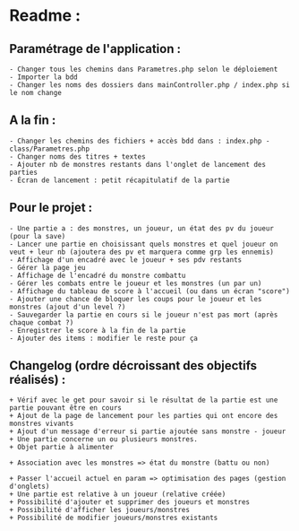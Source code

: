 # Readme :


## Paramétrage de l'application :


    - Changer tous les chemins dans Parametres.php selon le déploiement
    - Importer la bdd
    - Changer les noms des dossiers dans mainController.php / index.php si le nom change

## A la fin :
    - Changer les chemins des fichiers + accès bdd dans : index.php - class/Parametres.php
    - Changer noms des titres + textes
    - Ajouter nb de monstres restants dans l'onglet de lancement des parties
    - Écran de lancement : petit récapitulatif de la partie


## Pour le projet :






    - Une partie a : des monstres, un joueur, un état des pv du joueur (pour la save)
    - Lancer une partie en choisissant quels monstres et quel joueur on veut + leur nb (ajoutera des pv et marquera comme grp les ennemis)
    - Affichage d'un encadré avec le joueur + ses pdv restants
    - Gérer la page jeu
    - Affichage de l'encadré du monstre combattu
    - Gérer les combats entre le joueur et les monstres (un par un)
    - Affichage du tableau de score à l'accueil (ou dans un écran "score")
    - Ajouter une chance de bloquer les coups pour le joueur et les monstres (ajout d'un level ?)
    - Sauvegarder la partie en cours si le joueur n'est pas mort (après chaque combat ?)
    - Enregistrer le score à la fin de la partie
    - Ajouter des items : modifier le reste pour ça





## Changelog (ordre décroissant des objectifs réalisés) :


    + Vérif avec le get pour savoir si le résultat de la partie est une partie pouvant être en cours
    + Ajout de la page de lancement pour les parties qui ont encore des monstres vivants
    + Ajout d'un message d'erreur si partie ajoutée sans monstre - joueur
    + Une partie concerne un ou plusieurs monstres.
    + Objet partie à alimenter

    + Association avec les monstres => état du monstre (battu ou non)

    + Passer l'accueil actuel en param => optimisation des pages (gestion d'onglets)
    + Une partie est relative à un joueur (relative créée)
    + Possibilité d'ajouter et supprimer des joueurs et monstres
    + Possibilité d'afficher les joueurs/monstres
    + Possibilité de modifier joueurs/monstres existants



